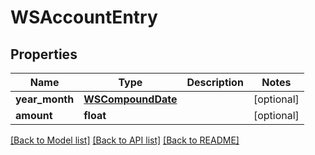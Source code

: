 # WSAccountEntry

## Properties
Name | Type | Description | Notes
------------ | ------------- | ------------- | -------------
**year_month** | [**WSCompoundDate**](WSCompoundDate.md) |  | [optional] 
**amount** | **float** |  | [optional] 

[[Back to Model list]](../README.md#documentation-for-models) [[Back to API list]](../README.md#documentation-for-api-endpoints) [[Back to README]](../README.md)


